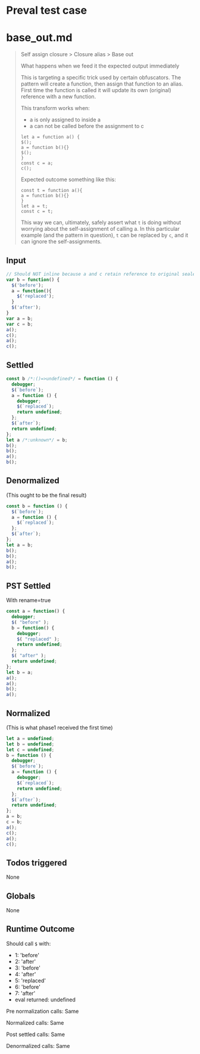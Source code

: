 # Preval test case

# base_out.md

> Self assign closure > Closure alias > Base out
>
> What happens when we feed it the expected output immediately
> 
> This is targeting a specific trick used by certain obfuscators.
> The pattern will create a function, then assign that function to an alias.
> First time the function is called it will update its own (original) reference with a new function.
>  
> This transform works when:
> - a is only assigned to inside a
> - a can not be called before the assignment to c
>
> ```
> let a = function a() {
> $();
> a = function b(){}
> $();
> }
> const c = a;
> c();
> ```
>
> Expected outcome something like this:
> ```
> const t = function a(){
> a = function b(){}
> }
> let a = t;
> const c = t;
> ```
> 
> This way we can, ultimately, safely assert what `t` is doing without worrying about the self-assignment of calling a.
> In this particular example (and the pattern in question), `t` can be replaced by `c`, and it can ignore the self-assignments.

## Input

`````js filename=intro
// Should NOT inline because a and c retain reference to original sealer, a() c() keeps re-sealing b
var b = function() {
  $('before');
  a = function(){
    $('replaced');
  }
  $('after');
}
var a = b;
var c = b;
a();
c();
a();
c();
`````


## Settled


`````js filename=intro
const b /*:()=>undefined*/ = function () {
  debugger;
  $(`before`);
  a = function () {
    debugger;
    $(`replaced`);
    return undefined;
  };
  $(`after`);
  return undefined;
};
let a /*:unknown*/ = b;
b();
b();
a();
b();
`````


## Denormalized
(This ought to be the final result)

`````js filename=intro
const b = function () {
  $(`before`);
  a = function () {
    $(`replaced`);
  };
  $(`after`);
};
let a = b;
b();
b();
a();
b();
`````


## PST Settled
With rename=true

`````js filename=intro
const a = function() {
  debugger;
  $( "before" );
  b = function() {
    debugger;
    $( "replaced" );
    return undefined;
  };
  $( "after" );
  return undefined;
};
let b = a;
a();
a();
b();
a();
`````


## Normalized
(This is what phase1 received the first time)

`````js filename=intro
let a = undefined;
let b = undefined;
let c = undefined;
b = function () {
  debugger;
  $(`before`);
  a = function () {
    debugger;
    $(`replaced`);
    return undefined;
  };
  $(`after`);
  return undefined;
};
a = b;
c = b;
a();
c();
a();
c();
`````


## Todos triggered


None


## Globals


None


## Runtime Outcome


Should call `$` with:
 - 1: 'before'
 - 2: 'after'
 - 3: 'before'
 - 4: 'after'
 - 5: 'replaced'
 - 6: 'before'
 - 7: 'after'
 - eval returned: undefined

Pre normalization calls: Same

Normalized calls: Same

Post settled calls: Same

Denormalized calls: Same
